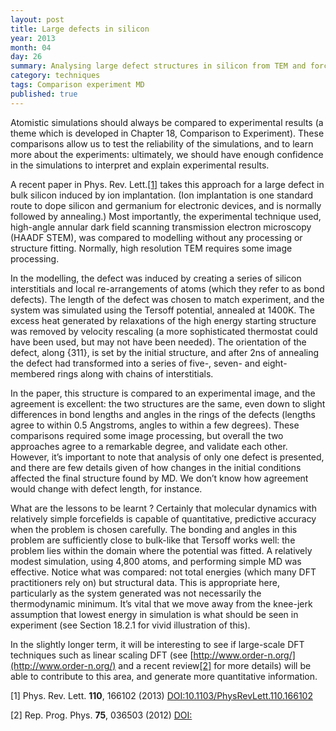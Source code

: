 ```yaml
---
layout: post
title: Large defects in silicon
year: 2013
month: 04
day: 26
summary: Analysing large defect structures in silicon from TEM and forcefield-based MD
category: techniques
tags: Comparison experiment MD
published: true
---
```

Atomistic simulations should always be compared to experimental results (a theme
which is developed in Chapter 18, Comparison to Experiment). These comparisons
allow us to test the reliability of the simulations, and to learn more about the
experiments: ultimately, we should have enough confidence in the simulations to
interpret and explain experimental results.

A recent paper in Phys. Rev. Lett.[[1]](#R1) takes this approach for a large
defect in bulk silicon induced by ion implantation. (Ion implantation is one
standard route to dope silicon and germanium for electronic devices, and is
normally followed by annealing.) Most importantly, the experimental technique
used, high-angle annular dark field scanning transmission electron microscopy
(HAADF STEM), was compared to modelling without any processing or structure
fitting. Normally, high resolution TEM requires some image processing.

In the modelling, the defect was induced by creating a series of silicon
interstitials and local re-arrangements of atoms (which they refer to as bond
defects). The length of the defect was chosen to match experiment, and the
system was simulated using the Tersoff potential, annealed at 1400K. The excess
heat generated by relaxations of the high energy starting structure was removed
by velocity rescaling (a more sophisticated thermostat could have been used, but
may not have been needed). The orientation of the defect, along {311}, is set by
the initial structure, and after 2ns of annealing the defect had transformed
into a series of five-, seven- and eight-membered rings along with chains of
interstitials.

In the paper, this structure is compared to an experimental image, and the
agreement is excellent: the two structures are the same, even down to slight
differences in bond lengths and angles in the rings of the defects (lengths
agree to within 0.5 Angstroms, angles to within a few degrees). These
comparisons required some image processing, but overall the two approaches agree
to a remarkable degree, and validate each other. However, it’s important to note
that analysis of only one defect is presented, and there are few details given
of how changes in the initial conditions affected the final structure found by
MD. We don’t know how agreement would change with defect length, for instance.

What are the lessons to be learnt ? Certainly that molecular dynamics with
relatively simple forcefields is capable of quantitative, predictive accuracy
when the problem is chosen carefully. The bonding and angles in this problem are
sufficiently close to bulk-like that Tersoff works well: the problem lies within
the domain where the potential was fitted. A relatively modest simulation, using
4,800 atoms, and performing simple MD was effective. Notice what was compared:
not total energies (which many DFT practitioners rely on) but structural data.
This is appropriate here, particularly as the system generated was not
necessarily the thermodynamic minimum. It’s vital that we move away from the
knee-jerk assumption that lowest energy in simulation is what should be seen in
experiment (see Section 18.2.1 for vivid illustration of this).

In the slightly longer term, it will be interesting to see if large-scale DFT
techniques such as linear scaling DFT (see
[http://www.order-n.org/](http://www.order-n.org/) and a recent review[[2]](#R2)
for more details) will be able to contribute to this area, and generate more
quantitative information.

<a name="R1">[1]</a> Phys. Rev. Lett. **110**, 166102 (2013) [DOI:10.1103/PhysRevLett.110.166102](http://doi.dx.org/10.1103/PhysRevLett.110.166102)

<a name="R2">[2]</a> Rep. Prog. Phys. **75**, 036503 (2012) [DOI:](http://doi.dx.org/)
